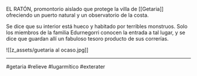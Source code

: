 EL RATÓN, promontorio aislado que protege la villa de [[Getaria]] ofreciendo un puerto natural y un observatorio de la costa. 

Se dice que su interior está hueco y habitado por terribles monstruos.  Solo los miembros de la familia Edurnegorri conocen la entrada a tal lugar, y se dice que guardan allí un fabuloso tesoro producto de sus correrías. 

![[z_assets/guetaria al ocaso.jpg]]

---
#getaria #relieve #lugarmítico  #exterater 